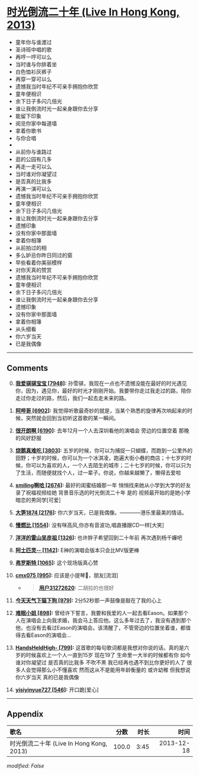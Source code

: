 # [时光倒流二十年 (Live In Hong Kong, 2013)](https://music.163.com/song?id=28160879)

* 童年你与谁渡过
* 圣诗班中唱的歌
* 再哼一哼可以么
* 当时谁与你排着坐
* 白色恤衫灰裤子
* 再穿一穿可以么
* 遗憾我当时年纪不可亲手拥抱你欣赏
* 童年便相识
* 余下日子多闪几倍光
* 谁让我倒流时光一起亲身跟你去分享
* 能留下印象
* 阅览你家中每道墙
* 拿着你歌书
* 与你合唱
* 
* 从前你与谁路过
* 逛的公园有几多
* 再走一走可以么
* 当时谁对你凝望过
* 是否真的比我多
* 再演一演可以么
* 遗憾我当时年纪不可亲手拥抱你欣赏
* 童年便相识
* 余下日子多闪几倍光
* 谁让我倒流时光一起亲身跟你去分享
* 遗憾印象
* 没有你家中那面墙
* 拿着你相簿
* 从前拍过的相
* 多么妒忌你昨日同过的窗
* 早些看着你美丽模样
* 对你天真的赞赏
* 遗憾我当时年纪不可亲手拥抱你欣赏
* 童年便相识
* 余下日子多闪几倍光
* 谁让我倒流时光一起亲身跟你去分享
* 遗憾印象
* 没有你家中那面墙
* 拿着你相簿
* 从头细看
* 你六岁当天
* 已是我偶像


---

## Comments
0. **[我爱骐骐宝宝 \[7948\]](https://music.163.com/#/user/home?id=408094342):** 孙雪骐，我现在一点也不遗憾没能在最好的时光遇见你，因为，遇见你，最好的时光才刚刚开始。我要带你走过我走过的路，陪你走过你走过的路，然后，我们一起去走未来的路。

1. **[阿哔哥 \[6902\]](https://music.163.com/#/user/home?id=30319588):** 我觉得听歌最奇妙的就是，当某个熟悉的旋律再次响起来的时候，突然就会回到当初听这首歌的某一瞬间。

2. **[很开朗啊 \[6190\]](https://music.163.com/#/user/home?id=16104511):** 去年12月一个人去深圳看他的演唱会 旁边的位置空着 那晚的风好舒服 

3. **[烧鹅真难吃 \[3803\]](https://music.163.com/#/user/home?id=248467496):** 五岁的时候，你可以为捕捉一只蝴蝶，而跑到一公里外的田野；十岁的时候，你可以为一个冰淇凌，跑遍大街小巷的商店；十七岁的时候，你可以为喜欢的人，一个人去陌生的城市；二十七岁的时候，你可以只为了生活，而随便就找个人，过一辈子。你说，你越来越懒了，懒得去爱啦

4. **[smiling啊哈 \[2674\]](https://music.163.com/#/user/home?id=75684364):** 最好的闺蜜结婚那一年 悄悄找来她从小学到大学的好友 录了祝福视频给她 背景音乐选的时光倒流二十年 是的 视频最开始的是她小学暗恋的男同学[可爱]

5. **[大笋1874 \[2176\]](https://music.163.com/#/user/home?id=30202781):** 你六岁当天，已是我偶像。————港乐里最美的情话。

6. **[慢燃比 \[1554\]](https://music.163.com/#/user/home?id=74464850):** 没有咪高风,你亦有音波功,唱直播跟CD一样[大笑]

7. **[洋洋的雷山吴彦祖 \[1326\]](https://music.163.com/#/user/home?id=269568556):** 也许胖子希望回到二十年前 再次遇到杨千嬅吧

8. **[阿士匹灵-- \[1142\]](https://music.163.com/#/user/home?id=9157623):** E神的演唱会版本只会比MV版更棒

9. **[弗罗斯特 \[1065\]](https://music.163.com/#/user/home?id=6839225):** 这个现场版真心赞

10. **[cmx075 \[995\]](https://music.163.com/#/user/home?id=62536390):** 应该是小提琴🎻，朋友[流泪]
	* > **[用户31272620](https://music.163.com/#/user/home?id=31272620):** 二胡拉的也很好

11. **[今天天气下猫下狗 \[979\]](https://music.163.com/#/user/home?id=60850592):** 2分52秒那一声鼓像是敲在了我的心上

12. **[难眠小姐 \[898\]](https://music.163.com/#/user/home?id=76756413):** 曾经许下誓言，我要和我爱的人一起去看Eason。如果那个人在演唱会上向我求婚，我会马上答应他。这么多年过去了，我没有遇到那个他，也没有去看过Eason的演唱会。该清醒了，不管旁边的位置坐着谁，都值得去看Eason的演唱会…

13. **[HandsHeldHigh- \[799\]](https://music.163.com/#/user/home?id=278176179):** 这首歌的每句歌词都是我想对你说的话。真的是六岁的时候喜欢上一个人一直到15岁 现在19了 生命里一大半的时候都有你 如今谁对你凝望过 是否真的比我多 不吹不黑 我已经再也遇不到比你更好的人了 很多人会觉得那么小不懂喜欢 然而这从不是能用年龄衡量的 或许幼稚 但我想说 你六岁当天 真的已是我偶像

14. **[yisiyinyue727 \[546\]](https://music.163.com/#/user/home?id=76114100):** 开口跪[爱心]



---

## Appendix

|歌名|分数|时长|时间|
|:---|:---:|---:|---:|
|时光倒流二十年 (Live In Hong Kong, 2013)|100.0|3:45|2013-12-18

*modified: False*